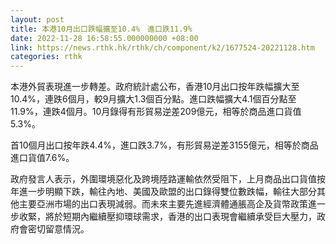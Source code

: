 ```yaml
---
layout: post
title: 本港10月出口跌幅擴至10.4%　進口跌11.9%
date: 2022-11-28 16:58:55.000000000 +08:00
link: https://news.rthk.hk/rthk/ch/component/k2/1677524-20221128.htm
categories: rthk
---
```


本港外貿表現進一步轉差。政府統計處公布，香港10月出口按年跌幅擴大至10.4%，連跌6個月，較9月擴大1.3個百分點。進口跌幅擴大4.1個百分點至11.9%，連跌4個月。10月錄得有形貿易逆差209億元，相等於商品進口貨值5.3%。

首10個月出口按年跌4.4%，進口跌3.7%，有形貿易逆差3155億元，相等於商品進口貨值7.6%。

政府發言人表示，外圍環境惡化及跨境陸路運輸依然受阻下，上月商品出口貨值按年進一步明顯下跌，輸往內地、美國及歐盟的出口錄得雙位數跌幅，輸往大部分其他主要亞洲市場的出口表現減弱。而未來主要先進經濟體通脹高企及貨幣政策進一步收緊，將於短期內繼續壓抑環球需求，香港的出口表現會繼續承受巨大壓力，政府會密切留意情況。
